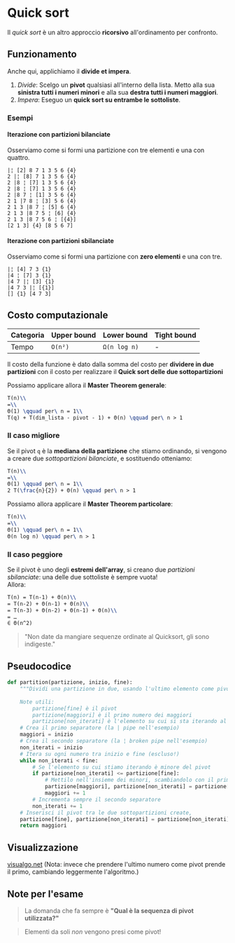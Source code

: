# Quick sort

Il _quick sort_ è un altro approccio **ricorsivo** all'ordinamento per confronto.

## Funzionamento

Anche qui, applichiamo il **divide et impera**.

1. _Divide_: Scelgo un **pivot** qualsiasi all'interno della lista. Metto alla sua **sinistra tutti i numeri minori** e alla sua **destra tutti i numeri maggiori**.
2. _Impera_: Eseguo un **quick sort su entrambe le sottoliste**.

### Esempi

#### Iterazione con partizioni bilanciate

Osserviamo come si formi una partizione con tre elementi e una con quattro. 

```
|¦ [2] 8 7 1 3 5 6 {4}
2 |¦ [8] 7 1 3 5 6 {4}
2 |8 ¦ [7] 1 3 5 6 {4}
2 |8 ¦ [7] 1 3 5 6 {4}
2 |8 7 ¦ [1] 3 5 6 {4}
2 1 |7 8 ¦ [3] 5 6 {4}
2 1 3 |8 7 ¦ [5] 6 {4}
2 1 3 |8 7 5 ¦ [6] {4}
2 1 3 |8 7 5 6 ¦ [{4}]
[2 1 3] {4} [8 5 6 7]
```

#### Iterazione con partizioni sbilanciate

Osserviamo come si formi una partizione con **zero elementi** e una con tre.

```
|¦ [4] 7 3 {1}
|4 ¦ [7] 3 {1}
|4 7 |¦ [3] {1}
|4 7 3 |¦ [{1}]
[] {1} [4 7 3]
```

## Costo computazionale

| Categoria | Upper bound | Lower bound | Tight bound |
|-----------|-------------|-------------|-------------|
| Tempo | `O(n²)` | `Ω(n log n)` | - |

Il costo della funzione è dato dalla somma del costo per **dividere in due partizioni** con il costo per realizzare il **Quick sort delle due sottopartizioni**

Possiamo applicare allora il **Master Theorem generale**:

```latex
T(n)\\
=\\
Θ(1) \qquad per\ n = 1\\
T(q) + T(dim_lista - pivot - 1) + Θ(n) \qquad per\ n > 1
```

### Il caso migliore

Se il pivot `q` è la **mediana della partizione** che stiamo ordinando, si vengono a creare due _sottopartizioni bilanciate_, e sostituendo otteniamo:

```latex
T(n)\\
=\\
Θ(1) \qquad per\ n = 1\\
2 T(\frac{n}{2}) + Θ(n) \qquad per\ n > 1
``` 

Possiamo allora applicare il **Master Theorem particolare**:

```latex
T(n)\\
=\\
Θ(1) \qquad per\ n = 1\\
Θ(n log n) \qquad per\ n > 1
```

### Il caso peggiore

Se il pivot è uno degli **estremi dell'array**, si creano due _partizioni sbilanciate_: una delle due sottoliste è sempre vuota!  
Allora:

```latex
T(n) = T(n-1) + Θ(n)\\
= T(n-2) + Θ(n-1) + Θ(n)\\
= T(n-3) + Θ(n-2) + Θ(n-1) + Θ(n)\\
= …
∈ Θ(n^2)
```

> "Non date da mangiare sequenze ordinate al Quicksort, gli sono indigeste."

## Pseudocodice
 
```python
def partition(partizione, inizio, fine):
    """Dividi una partizione in due, usando l'ultimo elemento come pivot.
    
    Note utili:
        partizione[fine] è il pivot
        partizione[maggiori] è il primo numero dei maggiori
        partizione[non_iterati] è l'elemento su cui si sta iterando al momento"""
    # Crea il primo separatore (la | pipe nell'esempio)
    maggiori = inizio
    # Crea il secondo separatore (la ¦ broken pipe nell'esempio)
    non_iterati = inizio
    # Itera su ogni numero tra inizio e fine (escluso!)
    while non_iterati < fine:
        # Se l'elemento su cui stiamo iterando è minore del pivot
        if partizione[non_iterati] <= partizione[fine]:
            # Mettilo nell'insieme dei minori, scambiandolo con il primo numero dei maggiori e incrementando il primo separatore
            partizione[maggiori], partizione[non_iterati] = partizione[non_iterati], partizione[maggiori]
            maggiori += 1
        # Incrementa sempre il secondo separatore
        non_iterati += 1
    # Inserisci il pivot tra le due sottopartizioni create, 
    partizione[fine], partizione[non_iterati] = partizione[non_iterati], partizione[fine]
    return maggiori
```

## Visualizzazione

[visualgo.net](https://visualgo.net/bn/sorting) (Nota: invece che prendere l'ultimo numero come pivot prende il primo, cambiando leggermente l'algoritmo.)

## Note per l'esame

> La domanda che fa sempre è **"Qual è la sequenza di pivot utilizzata?"**

> Elementi da soli _non_ vengono presi come pivot!
